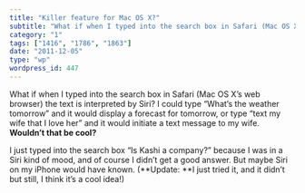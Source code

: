 ```yaml
---
title: "Killer feature for Mac OS X?"
subtitle: "What if when I typed into the search box in Safari (Mac OS X’s web browser) the text is interpreted ..."
category: "1"
tags: ["1416", "1786", "1863"]
date: "2011-12-05"
type: "wp"
wordpress_id: 447
---
```

What if when I typed into the search box in Safari (Mac OS X’s web browser) the text is interpreted by Siri? I could type “What’s the weather tomorrow” and it would display a forecast for tomorrow, or type “text my wife that I love her” and it would initiate a text message to my wife. **Wouldn’t that be cool?**

I just typed into the search box “Is Kashi a company?” because I was in a Siri kind of mood, and of course I didn’t get a good answer. But maybe Siri on my iPhone would have known. (**Update: **I just tried it, and it didn’t but still, I think it’s a cool idea!)